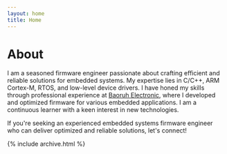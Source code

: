 ```yaml
---
layout: home
title: Home
---
```


# About

I am a seasoned firmware engineer passionate about crafting efficient and reliable solutions for embedded systems. My expertise lies in C/C++, ARM Cortex-M, RTOS, and low-level device drivers. I have honed my skills through professional experience at [Baoruh Electronic](http://www.baoruh.com.tw), where I developed and optimized firmware for various embedded applications. I am a continuous learner with a keen interest in new technologies.

If you're seeking an experienced embedded systems firmware engineer who can deliver optimized and reliable solutions, let's connect!

{% include archive.html %}
